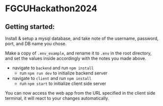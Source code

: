 # FGCUHackathon2024

## Getting started:
Install & setup a mysql database, and take note of the username, password, port, and DB name you chose.

Make a copy of `.env_example`, and rename it to `.env` in the root directory, and set the values inside accordingly with the notes you made above.
  - navigate to `backend` and run `npm install`
    - run `npm run dev` to initialize backend server
  - navigate to `client` and run `npm install`
    - run `npm start` to initialize client side server

You can now access the web app from the URL specified in the client side terminal, it will react to your changes automatically.